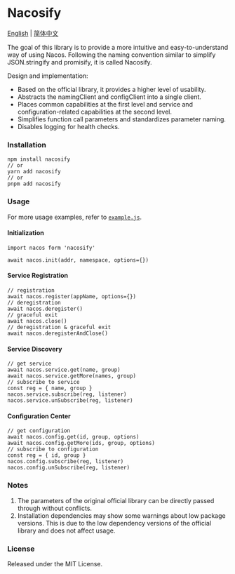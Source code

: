 # Nacosify

[English](./README.md) | [简体中文](./README_CN.md)

The goal of this library is to provide a more intuitive and easy-to-understand way of using Nacos. Following the naming convention similar to simplify JSON.stringify and promisify, it is called Nacosify.

Design and implementation:
- Based on the official library, it provides a higher level of usability.
- Abstracts the namingClient and configClient into a single client.
- Places common capabilities at the first level and service and configuration-related capabilities at the second level.
- Simplifies function call parameters and standardizes parameter naming.
- Disables logging for health checks.

### Installation

```
npm install nacosify
// or
yarn add nacosify
// or
pnpm add nacosify
```

### Usage

For more usage examples, refer to [`example.js`](./example.js).

#### Initialization

```
import nacos form 'nacosify'

await nacos.init(addr, namespace, options={})
```

#### Service Registration

```
// registration
await nacos.register(appName, options={})
// deregistration
await nacos.deregister()
// graceful exit
await nacos.close()
// deregistration & graceful exit
await nacos.deregisterAndClose()
```

#### Service Discovery

```
// get service
await nacos.service.get(name, group)
await nacos.service.getMore(names, group)
// subscribe to service
const reg = { name, group }
nacos.service.subscribe(reg, listener)
nacos.service.unSubscribe(reg, listener)
```

#### Configuration Center

```
// get configuration
await nacos.config.get(id, group, options)
await nacos.config.getMore(ids, group, options)
// subscribe to configuration
const reg = { id, group }
nacos.config.subscribe(reg, listener)
nacos.config.unSubscribe(reg, listener)
```

### Notes

1. The parameters of the original official library can be directly passed through without conflicts.
2. Installation dependencies may show some warnings about low package versions. This is due to the low dependency versions of the official library and does not affect usage.

### License

Released under the MIT License.

